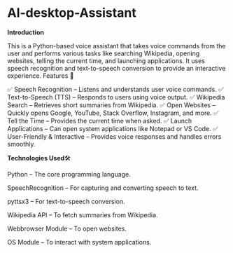 # AI-desktop-Assistant

**Introduction**

This is a Python-based voice assistant that takes voice commands from the user and performs various tasks like searching Wikipedia, opening websites, telling the current time, and launching applications. It uses speech recognition and text-to-speech conversion to provide an interactive experience.
Features 🚀

✅ Speech Recognition – Listens and understands user voice commands.
✅ Text-to-Speech (TTS) – Responds to users using voice output.
✅ Wikipedia Search – Retrieves short summaries from Wikipedia.
✅ Open Websites – Quickly opens Google, YouTube, Stack Overflow, Instagram, and more.
✅ Tell the Time – Provides the current time when asked.
✅ Launch Applications – Can open system applications like Notepad or VS Code.
✅ User-Friendly & Interactive – Provides voice responses and handles errors smoothly.

**Technologies Used**🛠️

Python – The core programming language.

SpeechRecognition – For capturing and converting speech to text.

pyttsx3 – For text-to-speech conversion.

Wikipedia API – To fetch summaries from Wikipedia.

Webbrowser Module – To open websites.

OS Module – To interact with system applications.



















